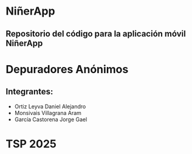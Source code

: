 # NiñerApp

## Repositorio del código para la aplicación móvil NiñerApp

# Depuradores Anónimos

## Integrantes:
* Ortiz Leyva Daniel Alejandro
* Monsivais Villagrana Aram
* García Castorena Jorge Gael

# TSP 2025 